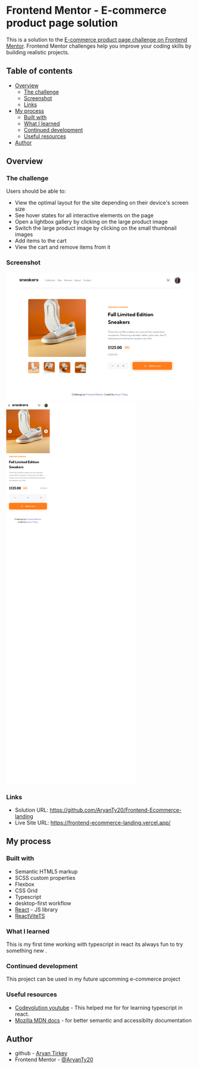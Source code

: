 # Frontend Mentor - E-commerce product page solution

This is a solution to the [E-commerce product page challenge on Frontend Mentor](https://www.frontendmentor.io/challenges/ecommerce-product-page-UPsZ9MJp6). Frontend Mentor challenges help you improve your coding skills by building realistic projects.

## Table of contents

- [Overview](#overview)
  - [The challenge](#the-challenge)
  - [Screenshot](#screenshot)
  - [Links](#links)
- [My process](#my-process)
  - [Built with](#built-with)
  - [What I learned](#what-i-learned)
  - [Continued development](#continued-development)
  - [Useful resources](#useful-resources)
- [Author](#author)

## Overview

### The challenge

Users should be able to:

- View the optimal layout for the site depending on their device's screen size
- See hover states for all interactive elements on the page
- Open a lightbox gallery by clicking on the large product image
- Switch the large product image by clicking on the small thumbnail images
- Add items to the cart
- View the cart and remove items from it

### Screenshot

![screenshot desktop](/screenshot-desktop.png)
![screenshot mobile](/screenshot-mobile.png)

### Links

- Solution URL: https://github.com/AryanTy20/Frontend-Ecommerce-landing
- Live Site URL: https://frontend-ecommerce-landing.vercel.app/

## My process

### Built with

- Semantic HTML5 markup
- SCSS custom properties
- Flexbox
- CSS Grid
- Typescript
- desktop-first workflow
- [React](https://reactjs.org/) - JS library
- [ReactViteTS](https://vitejs.dev)

### What I learned

This is my first time working with typescript in react its always fun to try something new .

### Continued development

This project can be used in my future upcomming e-commerce project

### Useful resources

- [Codevolution youtube](https://youtube.com/Codevolution) - This helped me for for learning typescript in react.
- [Mozilla MDN docs](https://developer.mozilla.org/en-US/) - for better semantic and accessibilty documentation

## Author

- github - [Aryan Tirkey](https://github.com/AryanTy20)
- Frontend Mentor - [@AryanTy20](https://www.frontendmentor.io/profile/AryanTy20)
